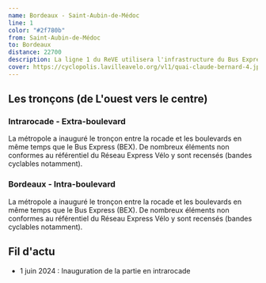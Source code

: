 ```yaml
---
name: Bordeaux - Saint-Aubin-de-Médoc 
line: 1
color: "#2f780b"
from: Saint-Aubin-de-Médoc
to: Bordeaux
distance: 22700
description: La ligne 1 du ReVE utilisera l'infrastructure du Bus Express entre St Aubin de Médoc et la gare St Jean
cover: https://cyclopolis.lavilleavelo.org/vl1/quai-claude-bernard-4.jpg
---
```


## Les tronçons (de L'ouest vers le centre)

### Intrarocade - Extra-boulevard
La métropole a inauguré le tronçon entre la rocade et les boulevards en même temps que le Bus Express (BEX).
De nombreux éléments non conformes au référentiel du Réseau Express Vélo y sont recensés (bandes cyclables notamment).

### Bordeaux - Intra-boulevard
La métropole a inauguré le tronçon entre la rocade et les boulevards en même temps que le Bus Express (BEX).
De nombreux éléments non conformes au référentiel du Réseau Express Vélo y sont recensés (bandes cyclables notamment).

## Fil d'actu

- 1 juin 2024 : Inauguration de la partie en intrarocade